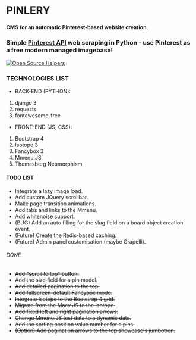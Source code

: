 # PINLERY 
#### CMS for an automatic Pinterest-based website creation.
### Simple [Pinterest API](https://github.com/imgVOID/pinlery/blob/new/pinlery/init_api.py) web scraping in Python - use Pinterest as a free modern managed imagebase!
[![Open Source Helpers](https://www.codetriage.com/imgvoid/pinlery/badges/users.svg)](https://www.codetriage.com/imgvoid/pinlery)



### TECHNOLOGIES LIST
* BACK-END (PYTHON):
1. django 3
2. requests
3. fontawesome-free
* FRONT-END (JS, CSS):
1. Bootstrap 4
2. Isotope 3
3. Fancybox 3
4. Mmenu.JS
6. Themesberg Neumorphism 

#### TODO LIST
* Integrate a lazy image load.
* Add custom JQuery scrollbar.
* Make page transition animations.
* Add tabs and links to the Mmenu.
* Add whitenoise support.
* (BUG) Add an auto filling for the slug field on a board object creation event.
* (Future) Create the Redis-based caching.
* (Future) Admin panel customisation (maybe Grapelli).
###### DONE
* ~~Add "scroll to top" button.~~
* ~~Add the size field for a pin model.~~
* ~~Add detailed pagination to the top.~~
* ~~Add fullscreen-default Fancybox mode.~~
* ~~Integrate Isotope to the Bootstrap 4 grid.~~
* ~~Migrate from the Macy.JS to the Isotope.~~
* ~~Add fixed left and right pagination arrows.~~
* ~~Change Mmenu.JS test data to a dynamic data.~~
* ~~Add the sorting position value number for a pins.~~
* ~~(Option) Add pagination arrows to the top showcase's jumbotron.~~
